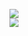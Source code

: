 [![](https://img.shields.io/badge/Made%20With-Github%20Spray-lightgrey.svg?style=for-the-badge&logo=github)](https://github.com/Annihil/github-spray#10854)  
[![](https://i.imgur.com/2DrTn0Z.gif)](https://github.com/Annihil/github-spray)